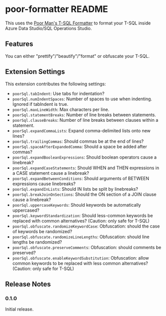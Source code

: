 # poor-formatter README

This uses the [Poor Man's T-SQL Formatter](https://github.com/TaoK/PoorMansTSqlFormatter) to format your T-SQL inside Azure Data Studio/SQL Operations Studio.

## Features

You can either "prettify"/"beautify"/"format" or obfuscate your T-SQL.

## Extension Settings

This extension contributes the following settings:

* `poorSql.tabIndent`: Use tabs for indentation?
* `poorSql.numIndentSpaces`: Number of spaces to use when indenting. Ignored if tabIndent is true.
* `poorSql.maxLineWidth`: Max characters per line.
* `poorSql.statementBreaks`: Number of line breaks between statements.
* `poorSql.clauseBreaks`: Number of line breaks between clauses within a statement.
* `poorSql.expandCommaLists`: Expand comma-delimited lists onto new lines?
* `poorSql.trailingCommas`: Should commas be at the end of lines?
* `poorSql.spaceAfterExpandedComma`: Should a space be added after commas?
* `poorSql.expandBooleanExpressions`: Should boolean operators cause a linebreak?
* `poorSql.expandCaseStatements`: Should WHEN and THEN expressions in a CASE statement cause a linebreak?
* `poorSql.expandBetweenConditions`: Should arguments of BETWEEN expressions cause linebreaks?
* `poorSql.expandInLists`: Should IN lists be split by linebreaks?
* `poorSql.breakJoinOnSections`: Should the ON section of a JOIN clause cause a linebreak?
* `poorSql.uppercaseKeywords`: Should keywords be automatically uppercased?
* `poorSql.keywordStandardization`: Should less-common keywords be replaced with common alternatives? (Caution: only safe for T-SQL)
* `poorSql.obfuscate.randomizeKeywordCase`: Obfuscation: should the case of keywords be randomized?
* `poorSql.obfuscate.randomizeLineLengths`: Obfuscation: should line lengths be randomized?
* `poorSql.obfuscate.preserveComments`: Obfuscation: should comments be preserved?
* `poorSql.obfuscate.enableKeywordSubstitution`: Obfuscation: allow common keywords to be replaced with less common alternatives? (Caution: only safe for T-SQL)

## Release Notes

### 0.1.0

Initial release.
